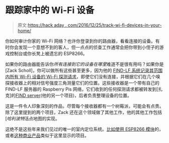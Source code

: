 # 跟踪家中的 Wi-Fi 设备

> 原文:[https://hack aday . com/2016/12/25/track-wi-fi-devices-in-your-home/](https://hackaday.com/2016/12/25/track-wi-fi-devices-in-your-home/)

你如何审计你家的 Wi-Fi 网络？也许你登录到你的路由器，看看连接的设备。有时你会发现一个意想不到的客人，但一点点的侦查工作通常会把你带到小侄子的游戏控制台或你长凳上被遗忘的 ESP8266。

如果你的路由器能告诉你*所有连接到它的设备在哪里*难道不是很有用吗？如果你是[Zack Scholl]，你可以做所有这些甚至更多，因为他的 [FIND-LF 系统记录其范围内所有 Wi-Fi 设备的 Wi-Fi 探测请求](https://github.com/schollz/find-lf)，即使它们没有连接，并根据它们在几个嗅探接收器上的相对信号强度三角测量它们的位置。这些接收器是一个带有自己的 FIND-LF 服务器的 Raspberry Pis 网络，它们收到的任何探测请求都被转发到[扎克]的[FIND server](https://github.com/schollz/find)(他的另一个项目)，后者负责整理设备的位置。

这是一件令人印象深刻的作品，尽管每个接收器都有一个树莓派，可能会有点贵。除了这里提到的两个项目，Zack 还在这个领域做了其他工作，他的其他工作包括[*哈利波特*活点地图的实现。

这绝不是这些年来我们见过的唯一的室内定位系统。[比如使用 ESP8266 模块](http://hackaday.com/2015/05/07/hackaday-prize-entry-subterranean-positioning-system-subpos/)的，或者[这种商业产品](http://hackaday.com/2015/06/17/new-part-day-indoor-location-systems/)类似于这里显示的项目。